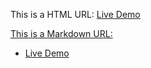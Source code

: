 This is a HTML URL: <a href=https://fadyos.github.io/ILAC_-_Web-Programing_-_CSS/>Live Demo

This is a Markdown URL:
- [Live Demo](https://fadyos.github.io/ILAC_-_Web-Programing_-_CSS/)

